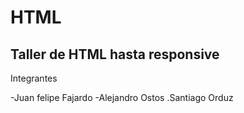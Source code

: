 ﻿# HTML

## Taller de HTML hasta responsive

Integrantes

-Juan felipe Fajardo
-Alejandro Ostos
.Santiago Orduz
